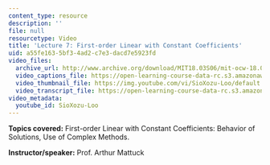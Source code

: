 ```yaml
---
content_type: resource
description: ''
file: null
resourcetype: Video
title: 'Lecture 7: First-order Linear with Constant Coefficients'
uid: a55fe163-5bf3-4ad2-c7e3-dacd7e5923fd
video_files:
  archive_url: http://www.archive.org/download/MIT18.03S06/mit-ocw-18.03-lec7-21feb2003-220k.mp4
  video_captions_file: https://open-learning-course-data-rc.s3.amazonaws.com/18-03-differential-equations-spring-2010/e080c60706ab53e7b41aba1685305840_SioXozu-Loo.vtt
  video_thumbnail_file: https://img.youtube.com/vi/SioXozu-Loo/default.jpg
  video_transcript_file: https://open-learning-course-data-rc.s3.amazonaws.com/18-03-differential-equations-spring-2010/5381398612947b21f1010f66993b7769_SioXozu-Loo.pdf
video_metadata:
  youtube_id: SioXozu-Loo
---
```


**Topics covered:** First-order Linear with Constant Coefficients: Behavior of Solutions, Use of Complex Methods.

**Instructor/speaker:** Prof. Arthur Mattuck